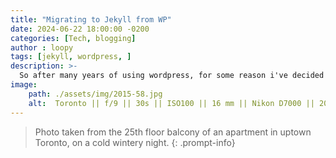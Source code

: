 ```yaml
---
title: "Migrating to Jekyll from WP"
date: 2024-06-22 18:00:00 -0200
categories: [Tech, blogging]
author : loopy
tags: [jekyll, wordpress, ] 
description: >-
  So after many years of using wordpress, for some reason i've decided to move to Jekyll, an SSG. 
image: 
    path: ./assets/img/2015-58.jpg
    alt:  Toronto || f/9 || 30s || ISO100 || 16 mm || Nikon D7000 || 2015 || by SZayyani
---
```



> Photo taken from the 25th floor balcony of an apartment in uptown Toronto, on a cold wintery night. 
> {: .prompt-info}
